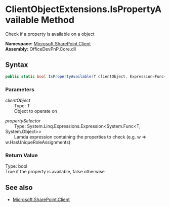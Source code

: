 # ClientObjectExtensions.IsPropertyAvailable Method  
Check if a property is available on a object  

**Namespace:** [Microsoft.SharePoint.Client](Microsoft.SharePoint.Client.md)  
**Assembly:** OfficeDevPnP.Core.dll  
## Syntax
```C#
public static bool IsPropertyAvailable(T clientObject, Expression<Func<T, Object>> propertySelector)
```
### Parameters
*clientObject*  
&emsp;&emsp;Type: T  
&emsp;&emsp;Object to operate on  

*propertySelector*  
&emsp;&emsp;Type: System.Linq.Expressions.Expression<System.Func<T, System.Object>>  
&emsp;&emsp;Lamda expression containing the properties to check (e.g. w => w.HasUniqueRoleAssignments)  

### Return Value
Type: bool  
True if the property is available, false otherwise

## See also
- [Microsoft.SharePoint.Client](Microsoft.SharePoint.Client.md)
